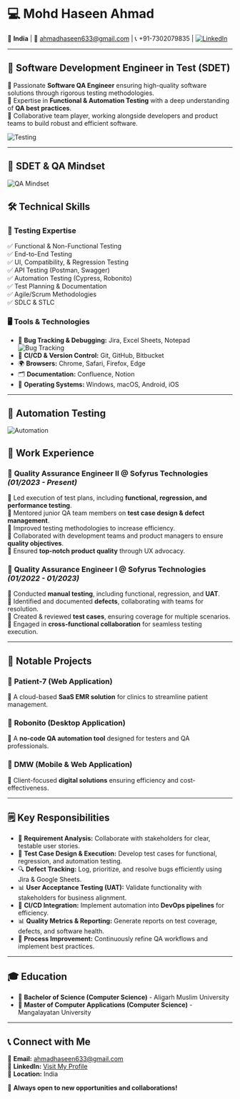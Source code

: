 # 💻 Mohd Haseen Ahmad  



📍 **India**  |  📧 ahmadhaseen633@gmail.com  |  📞 +91-7302079835  |  [![LinkedIn](https://img.shields.io/badge/LinkedIn-Connect-blue?logo=linkedin)](https://www.linkedin.com/in/haseen-khan-00bb321ab/)

---

## **🚀 Software Development Engineer in Test (SDET)**

🔹 Passionate **Software QA Engineer** ensuring high-quality software solutions through rigorous testing methodologies.  
🔹 Expertise in **Functional & Automation Testing** with a deep understanding of **QA best practices**.  
🔹 Collaborative team player, working alongside developers and product teams to build robust and efficient software.

![Testing](https://media.giphy.com/media/ZVik7pBtu9dNS/giphy.gif)

---

## **🧐 SDET & QA Mindset**
![QA Mindset](https://media.giphy.com/media/h5N1ftRYuVOuFu7Xr6/giphy.gif)

## **🛠 Technical Skills**

### **📌 Testing Expertise**
✅ Functional & Non-Functional Testing  
✅ End-to-End Testing  
✅ UI, Compatibility, & Regression Testing  
✅ API Testing (Postman, Swagger)  
✅ Automation Testing (Cypress, Robonito)  
✅ Test Planning & Documentation  
✅ Agile/Scrum Methodologies  
✅ SDLC & STLC  

### **🖥 Tools & Technologies**
- 🐞 **Bug Tracking & Debugging:** Jira, Excel Sheets, Notepad  
  ![Bug Tracking](https://media.giphy.com/media/3o7btPCcdNniyf0ArS/giphy.gif)  
- 🔄 **CI/CD & Version Control:** Git, GitHub, Bitbucket  
- 🌍 **Browsers:** Chrome, Safari, Firefox, Edge  
- 🗂 **Documentation:** Confluence, Notion  
- 🏡 **Operating Systems:** Windows, macOS, Android, iOS  

---

## **🌟 Automation Testing**
![Automation](https://media.giphy.com/media/xT9IgzoKnwFNmISR8I/giphy.gif)

## **🌟 Work Experience**

### 🔹 **Quality Assurance Engineer II** @ Sofyrus Technologies *(01/2023 - Present)*  
📌 Led execution of test plans, including **functional, regression, and performance testing**.  
📌 Mentored junior QA team members on **test case design & defect management**.  
📌 Improved testing methodologies to increase efficiency.  
📌 Collaborated with development teams and product managers to ensure **quality objectives**.  
📌 Ensured **top-notch product quality** through UX advocacy.

### 🔹 **Quality Assurance Engineer I** @ Sofyrus Technologies *(01/2022 - 01/2023)*  
📌 Conducted **manual testing**, including functional, regression, and **UAT**.  
📌 Identified and documented **defects**, collaborating with teams for resolution.  
📌 Created & reviewed **test cases**, ensuring coverage for multiple scenarios.  
📌 Engaged in **cross-functional collaboration** for seamless testing execution.

---

## **🌟 Notable Projects**

### 🏥 **Patient-7 (Web Application)**  
📌 A cloud-based **SaaS EMR solution** for clinics to streamline patient management.

### 🤖 **Robonito (Desktop Application)**  
📌 A **no-code QA automation tool** designed for testers and QA professionals.

### 📱 **DMW (Mobile & Web Application)**  
📌 Client-focused **digital solutions** ensuring efficiency and cost-effectiveness.

---

## **🗒 Key Responsibilities**

- 🏢 **Requirement Analysis:** Collaborate with stakeholders for clear, testable user stories.  
- 📝 **Test Case Design & Execution:** Develop test cases for functional, regression, and automation testing.  
- 🔍 **Defect Tracking:** Log, prioritize, and resolve bugs efficiently using Jira & Google Sheets.  
- 📊 **User Acceptance Testing (UAT):** Validate functionality with stakeholders for business alignment.  
- 🚀 **CI/CD Integration:** Implement automation into **DevOps pipelines** for efficiency.  
- 📊 **Quality Metrics & Reporting:** Generate reports on test coverage, defects, and software health.  
- 🔄 **Process Improvement:** Continuously refine QA workflows and implement best practices.

---

## **🎓 Education**

- 📜 **Bachelor of Science (Computer Science)** - Aligarh Muslim University 
- 📜 **Master of Computer Applications (Computer Science)** - Mangalayatan University

---

## **📞 Connect with Me**

📧 **Email:** ahmadhaseen633@gmail.com  
🔗 **LinkedIn:** [Visit My Profile](https://www.linkedin.com/in/haseen-khan-00bb321ab/)  
📍 **Location:** India  

🌟 **Always open to new opportunities and collaborations!**
